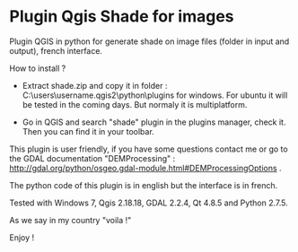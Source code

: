 # Plugin Qgis Shade for images
Plugin QGIS in python for generate shade on image files (folder in input and output), french interface.

How to install ?
- Extract shade.zip and copy it in folder : C:\\users\username\.qgis2\python\plugins for windows.
For ubuntu it will be tested in the coming days. But normaly it is multiplatform.

- Go in QGIS and search "shade" plugin in the plugins manager, check it. Then you can find it in your toolbar.

This plugin is user friendly, if you have some questions contact me or go to the GDAL documentation "DEMProcessing" : http://gdal.org/python/osgeo.gdal-module.html#DEMProcessingOptions .

The python code of this plugin is in english but the interface is in french.

Tested with Windows 7, Qgis 2.18.18, GDAL 2.2.4, Qt 4.8.5 and Python 2.7.5.

As we say in my country "voila !"

Enjoy !
